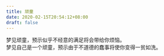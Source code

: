 ```yaml
---
title: 顽童
date: 2020-02-15T20:54:12+08:00
draft: false
---
```


梦见顽童，预示似乎不经意的满足将会带给你烦恼。<br>
梦见自己是一个顽童，预示由于不道德的蠢事将使你变得一贫如洗。<br>
